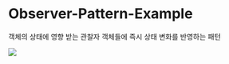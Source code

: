 # Observer-Pattern-Example
객체의 상태에 영향 받는 관찰자 객체들에 즉시 상태 변화를 반영하는 패턴

<img src="/Users/kim-yejin/SpringStudy/hello-spring/Observer Pattern/src/classDiagram.png">